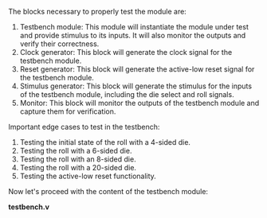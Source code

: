 The blocks necessary to properly test the module are:
1. Testbench module: This module will instantiate the module under test and provide stimulus to its inputs. It will also monitor the outputs and verify their correctness.
2. Clock generator: This block will generate the clock signal for the testbench module.
3. Reset generator: This block will generate the active-low reset signal for the testbench module.
4. Stimulus generator: This block will generate the stimulus for the inputs of the testbench module, including the die select and roll signals.
5. Monitor: This block will monitor the outputs of the testbench module and capture them for verification.

Important edge cases to test in the testbench:
1. Testing the initial state of the roll with a 4-sided die.
2. Testing the roll with a 6-sided die.
3. Testing the roll with an 8-sided die.
4. Testing the roll with a 20-sided die.
5. Testing the active-low reset functionality.

Now let's proceed with the content of the testbench module:

**testbench.v**
